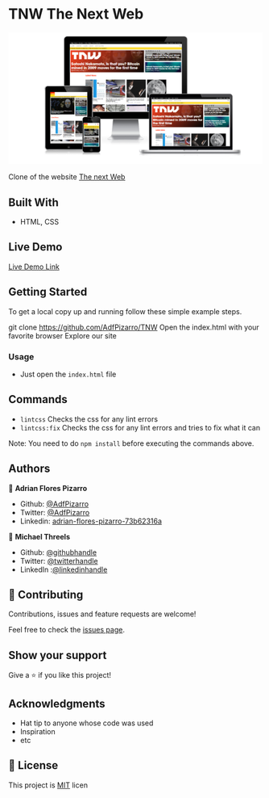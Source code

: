 # TNW The Next Web

![screenshot](./app_screenshot.png)

Clone of the website [The next Web](https://thenextweb.com/)

## Built With

- HTML, CSS

## Live Demo

[Live Demo Link](https://adfpizarro.github.io/TNW/. )

## Getting Started

To get a local copy up and running follow these simple example steps.

git clone https://github.com/AdfPizarro/TNW
Open the index.html with your favorite browser
Explore our site

### Usage

- Just open the `index.html` file

## Commands
- `lintcss` Checks the css for any lint errors
- `lintcss:fix` Checks the css for any lint errors and tries to fix what it can

Note: You need to do `npm install` before executing the commands above.

## Authors

👤 **Adrian Flores Pizarro**

- Github: [@AdfPizarro](https://github.com/AdfPizarro)
- Twitter: [@AdfPizarro](https://twitter.com/adfpizarro)
- Linkedin: [adrian-flores-pizarro-73b62316a](https://www.linkedin.com/in/adrian-flores-pizarro-73b62316a/)

👤 **Michael Threels**

- Github: [@githubhandle](https://github.com/mikethreels)
- Twitter: [@twitterhandle](https://twitter.com/MichaelThreels)
- LinkedIn :[@linkedinhandle](https://www.linkedin.com/in/michael-threels-24101991)

## 🤝 Contributing

Contributions, issues and feature requests are welcome!

Feel free to check the [issues page](issues/).

## Show your support

Give a ⭐️ if you like this project!

## Acknowledgments

- Hat tip to anyone whose code was used
- Inspiration
- etc

## 📝 License

This project is [MIT](lic.url) licen
